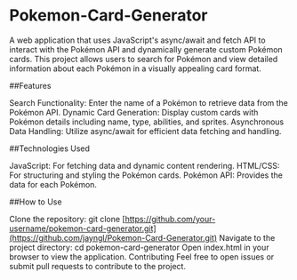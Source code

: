 # Pokemon-Card-Generator
A web application that uses JavaScript's async/await and fetch API to interact with the Pokémon API and dynamically generate custom Pokémon cards. This project allows users to search for Pokémon and view detailed information about each Pokémon in a visually appealing card format.


##Features

Search Functionality: Enter the name of a Pokémon to retrieve data from the Pokémon API.
Dynamic Card Generation: Display custom cards with Pokémon details including name, type, abilities, and sprites.
Asynchronous Data Handling: Utilize async/await for efficient data fetching and handling.


##Technologies Used

JavaScript: For fetching data and dynamic content rendering.
HTML/CSS: For structuring and styling the Pokémon cards.
Pokémon API: Provides the data for each Pokémon.


##How to Use

Clone the repository: git clone [https://github.com/your-username/pokemon-card-generator.git](https://github.com/jayngl/Pokemon-Card-Generator.git)
Navigate to the project directory: cd pokemon-card-generator
Open index.html in your browser to view the application.
Contributing
Feel free to open issues or submit pull requests to contribute to the project.

